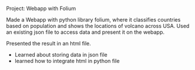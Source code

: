 Project: Webapp with Folium 


Made a Webapp with python library folium, where it classifies countries based on population and shows the locations of volcano across USA. Used an existing json file to access data and present it on the webapp. 

Presented the result in an html file. 
- Learned about storing data in json file
- learned how to integrate html in python file


